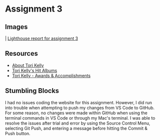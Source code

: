 # Assignment 3
## Images
| [Lighthouse report for assignment 3](https://1drv.ms/w/s!AiRhc9K4UVLYs3MQ1xLcaXeYdGK6?e=IwI4nk)

## Resources
* [About Tori Kelly](https://thevogue.com/artists/tori-kelly/)
* [Tori Kelly's Hit Albums](http://www.torikellymusic.com/)
* [Tori Kelly - Awards & Accomplishments](http://www.imdb.com/name/nm1812991/awards/)

## Stumbling Blocks
I had no issues coding the website for this assignment. However, I did run into trouble when attempting to push my changes from VS Code to GitHub. For some reason, no changes were made within GitHub when using the terminal commands in VS Code or through my Mac's terminal. I was able to resolve the issues after trial and error by using the Source Control Menu, selecting Git Push, and entering a message before hitting the Commit & Push button. 
